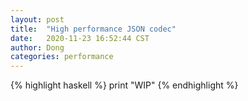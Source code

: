 ```yaml
---
layout: post
title:  "High performance JSON codec"
date:   2020-11-23 16:52:44 CST
author: Dong
categories: performance 
---
```


{% highlight haskell %}
print "WIP"
{% endhighlight %}
